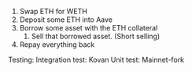 1. Swap ETH for WETH
2. Deposit some ETH into Aave
3. Borrow some asset with the ETH collateral
   1. Sell that borrowed asset. (Short selling)
4. Repay everything back

Testing:
Integration test: Kovan
Unit test: Mainnet-fork
